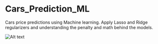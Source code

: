# Cars_Prediction_ML
Cars price predictions using Machine learning. Apply Lasso and Ridge regularizers and understanding the penalty and math behind the models.

![Alt text](https://image.slidesharecdn.com/slides-180404171153/95/visual-explanation-of-ridge-regression-and-lasso-20-638.jpg?cb=1522861967 "")
<br>
